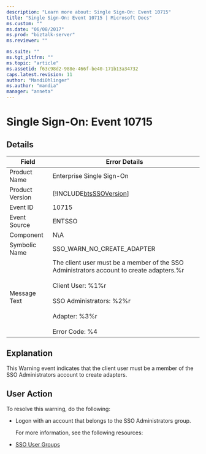```yaml
---
description: "Learn more about: Single Sign-On: Event 10715"
title: "Single Sign-On: Event 10715 | Microsoft Docs"
ms.custom: ""
ms.date: "06/08/2017"
ms.prod: "biztalk-server"
ms.reviewer: ""

ms.suite: ""
ms.tgt_pltfrm: ""
ms.topic: "article"
ms.assetid: f63c98d2-988e-466f-be40-171b13a34732
caps.latest.revision: 11
author: "MandiOhlinger"
ms.author: "mandia"
manager: "anneta"
---
```

# Single Sign-On: Event 10715
## Details  

| Field | Error Details |
|-----------------|------------------------------------------------------------------------------------------------------------------------------------------------------------------------------------------------------------------|
|  Product Name   |                                                                                            Enterprise Single Sign-On                                                                                             |
| Product Version |                                                                            [!INCLUDE[btsSSOVersion](../includes/btsssoversion-md.md)]                                                                            |
|    Event ID     |                                                                                                      10715                                                                                                       |
|  Event Source   |                                                                                                      ENTSSO                                                                                                      |
|    Component    |                                                                                                       N\A                                                                                                        |
|  Symbolic Name  |                                                                                            SSO_WARN_NO_CREATE_ADAPTER                                                                                            |
|  Message Text   | The client user must be a member of the SSO Administrators account to create adapters.%r<br /><br /> Client User: %1%r<br /><br /> SSO Administrators: %2%r<br /><br /> Adapter: %3%r<br /><br /> Error Code: %4 |

## Explanation  
 This Warning event indicates that the client user must be a member of the SSO Administrators account to create adapters.  

## User Action  
 To resolve this warning, do the following:  

- Logon with an account that belongs to the SSO Administrators group.  

  For more information, see the following resources:  

- [SSO User Groups](../core/sso-user-groups.md)
